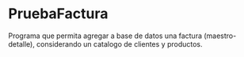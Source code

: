 # PruebaFactura
Programa que permita agregar a base de datos una factura (maestro-detalle), considerando un catalogo de clientes y productos.
